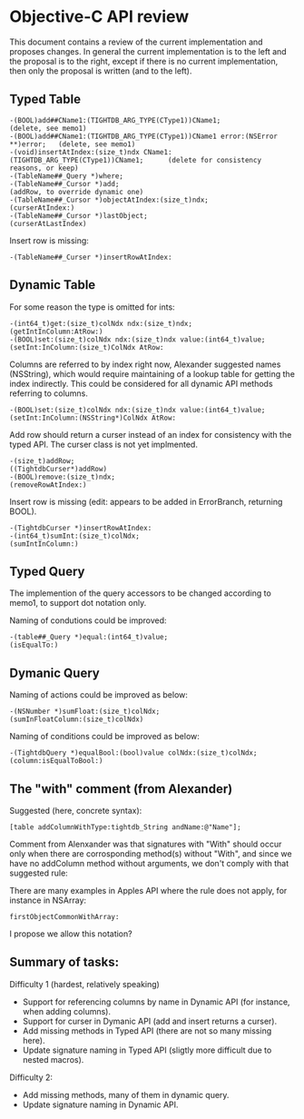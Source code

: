 Objective-C API review
======================

This document contains a review of the current implementation and proposes changes. In general the current implementation is to the left and the proposal is to the right, except if there is no current implementation, then only the proposal is written (and to the left).

Typed Table
-----------
    -(BOOL)add##CName1:(TIGHTDB_ARG_TYPE(CType1))CName1;                           (delete, see memo1)
    -(BOOL)add##CName1:(TIGHTDB_ARG_TYPE(CType1))CName1 error:(NSError **)error;   (delete, see memo1)
    -(void)insertAtIndex:(size_t)ndx CName1:(TIGHTDB_ARG_TYPE(CType1))CName1;      (delete for consistency reasons, or keep)
    -(TableName##_Query *)where;														
    -(TableName##_Cursor *)add;                                                    (addRow, to override dynamic one)
    -(TableName##_Cursor *)objectAtIndex:(size_t)ndx;                              (curserAtIndex:)
    -(TableName##_Cursor *)lastObject;                                             (curserAtLastIndex)

Insert row is missing:

    -(TableName##_Curser *)insertRowAtIndex:

Dynamic Table
-------------

For some reason the type is omitted for ints:

    -(int64_t)get:(size_t)colNdx ndx:(size_t)ndx;                                  (getIntInColumn:AtRow:)
    -(BOOL)set:(size_t)colNdx ndx:(size_t)ndx value:(int64_t)value;                (setInt:InColumn:(size_t)ColNdx AtRow:

Columns are referred to by index right now, Alexander suggested names (NSString), which would require maintaining of a lookup table for getting the index indirectly. This could be considered for all dynamic API methods referring to columns.

    -(BOOL)set:(size_t)colNdx ndx:(size_t)ndx value:(int64_t)value;                (setInt:InColumn:(NSString*)ColNdx AtRow:

Add row should return a curser instead of an index for consistency with the typed API. The curser class is not yet implmented.

    -(size_t)addRow;                                                               ((TightdbCurser*)addRow)
    -(BOOL)remove:(size_t)ndx;                                                     (removeRowAtIndex:)
    
Insert row is missing (edit: appears to be added in ErrorBranch, returning BOOL).
	
    -(TightdbCurser *)insertRowAtIndex:    
    -(int64_t)sumInt:(size_t)colNdx;                                               (sumIntInColumn:)

Typed Query
-----------

The implemention of the query accessors to be changed according to memo1, to support dot notation only.


Naming of condutions could be improved:

    -(table##_Query *)equal:(int64_t)value;                                        (isEqualTo:)



Dymanic Query
-------------

Naming of actions could be improved as below:

    -(NSNumber *)sumFloat:(size_t)colNdx;                                          (sumInFloatColumn:(size_t)colNdx)

Naming of conditions could be improved as below:

    -(TightdbQuery *)equalBool:(bool)value colNdx:(size_t)colNdx;                  (column:isEqualToBool:)


The "with" comment (from Alexander)
-----------------------------------

Suggested (here, concrete syntax):

    [table addColumnWithType:tightdb_String andName:@"Name"];

Comment from Alenxander was that signatures with "With" should occur only when there are corrosponding method(s) without "With", and since we have no addColumn method without arguments, we don't comply with that suggested rule: 

There are many examples in Apples API where the rule does not apply, for instance in NSArray:

    firstObjectCommonWithArray:

I propose we allow this notation?


Summary of tasks:
-----------------

Difficulty 1 (hardest, relatively speaking)
- Support for referencing columns by name in Dynamic API (for instance, when adding columns).
- Support for curser in Dymanic API (add and insert returns a curser).
- Add missing methods in Typed API (there are not so many missing here).
- Update signature naming in Typed API (sligtly more difficult due to nested macros). 

Difficulty 2: 
- Add missing methods, many of them in dynamic query.
- Update signature naming in Dynamic API.












